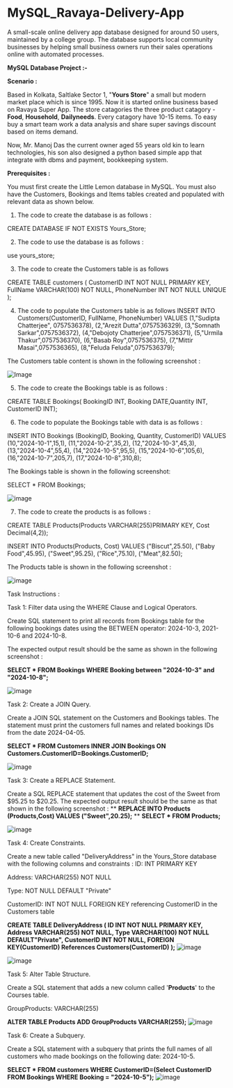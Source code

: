 # MySQL_Ravaya-Delivery-App
A small-scale online delivery app database designed for around 50 users, maintained by a college group. The database supports local community businesses by helping small business owners run their sales operations online with automated processes.

**MySQL Database Project :-**

**Scenario :**

Based in Kolkata, Saltlake Sector 1, "**Yours Store**" a small but modern market place which is since 1995. Now it is started online business based on Ravaya Super App. The store catagories the three product catagory - **Food**, **Household**, **Dailyneeds**. Every catagory have 10-15 items. To easy buy a smart team work a data analysis and share super savings discount based on items demand.

Now, Mr. Manoj Das the current owner aged 55 years old kin to learn technologies, his son also designed a python based simple app that integrate with dbms and payment, bookkeeping system.

**Prerequisites :**

You must first create the Little Lemon database in MySQL. You must also have the Customers, Bookings and Items tables created and populated with relevant data as shown below.

1. The code to create the database is as follows :

CREATE DATABASE IF NOT EXISTS Yours_Store;

2. The code to use the database is as follows :

use yours_store;

3. The code to create the Customers table is as follows 

CREATE TABLE customers (
CustomerID INT NOT NULL PRIMARY KEY,
FullName VARCHAR(100) NOT NULL,
PhoneNumber INT NOT NULL UNIQUE
);

4. The code to populate the Customers table is as follows
INSERT INTO Customers(CustomerID, FullName, PhoneNumber) VALUES
(1,"Sudipta Chatterjee", 0757536378),
(2,"Arezit Dutta",0757536329),
(3,"Somnath Sarkar",0757536372),
(4,"Debojoty Chatterjee",0757536371),
(5,"Urmila Thakur",0757536370),
(6,"Basab Roy",0757536375),
(7,"Mittir Masai",0757536365),
(8,"Feluda Feluda",0757536379);

The Customers table content is shown in the following screenshot :

![Image](https://github.com/user-attachments/assets/53fe954b-4d13-4228-96b0-905aeadecea7)

5. The code to create the Bookings table is as follows :

CREATE TABLE Bookings(
BookingID INT, Booking DATE,Quantity INT, CustomerID INT);

6. The code to populate the Bookings table with data is as follows :

INSERT INTO Bookings
(BookingID, Booking, Quantity, CustomerID)
VALUES
(10,"2024-10-1",15,1),
(11,"2024-10-2",35,2),
(12,"2024-10-3",45,3),
(13,"2024-10-4",55,4),
(14,"2024-10-5",95,5),
(15,"2024-10-6",105,6),
(16,"2024-10-7",205,7),
(17,"2024-10-8",310,8);

The Bookings table is shown in the following screenshot:

SELECT * FROM Bookings;

![image](https://github.com/user-attachments/assets/e9d9e57c-b999-4574-9d0d-9e85f10742f8)

7. The code to create the products is as follows :

CREATE TABLE Products(Products VARCHAR(255)PRIMARY KEY, Cost Decimal(4,2));

INSERT INTO Products(Products, Cost)
VALUES
("Biscut",25.50),
("Baby Food",45.95),
("Sweet",95.25),
("Rice",75.10),
("Meat",82.50);

The Products table is shown in the following screenshot :

![image](https://github.com/user-attachments/assets/9fc3903b-b5ab-4ab5-8335-fb17a85d1be5)


Task Instructions :

Task 1: Filter data using the WHERE Clause and Logical Operators.

Create SQL statement to print all records from Bookings table for the following bookings dates using the BETWEEN operator: 2024-10-3, 2021-10-6 and 2024-10-8.

The expected output result should be the same as shown in the following screenshot :

**SELECT *
FROM Bookings
WHERE Booking between "2024-10-3" and "2024-10-8";**

![image](https://github.com/user-attachments/assets/f5682cf4-c72c-43f0-aed7-8a39b54a309d)


Task 2: Create a JOIN Query.

Create a JOIN SQL statement on the Customers and Bookings tables. The statement must print the customers full names and related bookings IDs from the date 2024-04-05.

**SELECT *
FROM Customers
INNER JOIN Bookings ON Customers.CustomerID=Bookings.CustomerID;**


![image](https://github.com/user-attachments/assets/fdb6972a-5a5a-47d9-ad4b-df15a022cc21)

Task 3: Create a REPLACE Statement.

Create a SQL REPLACE statement that updates the cost of the Sweet from $95.25 to $20.25. The expected output result should be the same as that shown in the following screenshot :
**
**REPLACE INTO Products (Products,Cost) VALUES ("Sweet",20.25);**
**
**SELECT *
FROM Products;**

![image](https://github.com/user-attachments/assets/a17b7cf9-8cd3-448a-a5fb-c996bb303f3e)

Task 4: Create Constraints.

Create a new table called "DeliveryAddress" in the Yours_Store database with the following columns and constraints :
ID: INT PRIMARY KEY

Address: VARCHAR(255) NOT NULL

Type: NOT NULL DEFAULT "Private"

CustomerID: INT NOT NULL FOREIGN KEY referencing CustomerID in the Customers table

**CREATE TABLE DeliveryAddress (
ID INT NOT NULL PRIMARY KEY,
Address VARCHAR(255) NOT NULL,
Type VARCHAR(100) NOT NULL DEFAULT"Private",
CustomerID INT NOT NULL, 
FOREIGN KEY(CustomerID) References Customers(CustomerID)
);**
![image](https://github.com/user-attachments/assets/f0ccbcbc-9037-4efa-b2a0-21a2266ce66a)

![image](https://github.com/user-attachments/assets/268962f5-52ce-4647-9df7-ea491eb80106)

Task 5: Alter Table Structure.

Create a SQL statement that adds a new column called '**Products**' to the Courses table.

GroupProducts: VARCHAR(255)

**ALTER TABLE Products
ADD  GroupProducts VARCHAR(255);**
![image](https://github.com/user-attachments/assets/8fde53ac-e6c7-4ee3-aab4-2470bd8293f9)

Task 6: Create a Subquery.

Create a SQL statement with a subquery that prints the full names of all customers who made bookings on the following date: 2024-10-5.

**SELECT *
FROM customers 
WHERE CustomerID=(Select CustomerID FROM Bookings WHERE Booking = "2024-10-5");**
![image](https://github.com/user-attachments/assets/ee55359a-ba56-4b68-a34e-ec50307abf00)












